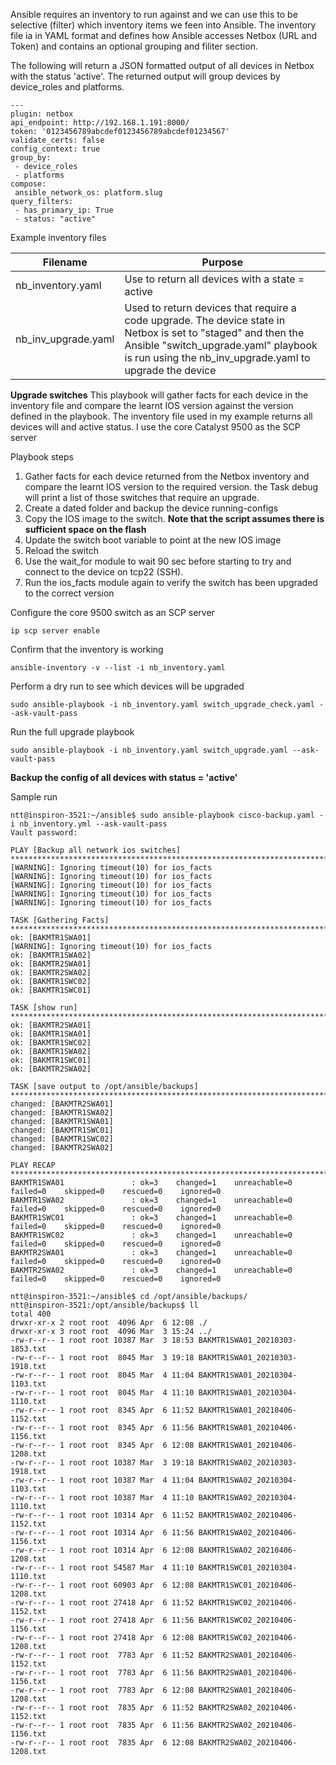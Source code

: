 Ansible requires an inventory to run against and we can use this to be selective (filter) which inventory items we feen into Ansible. The inventory file ia in YAML format and defines
how Ansible accesses Netbox (URL and Token) and contains an optional grouping and filiter section.

The following will return a JSON formatted output of all devices in Netbox with the status 'active'. The returned output will group devices by device_roles and platforms.
```
---
plugin: netbox
api_endpoint: http://192.168.1.191:8000/
token: '0123456789abcdef0123456789abcdef01234567'
validate_certs: false
config_context: true
group_by:
 - device_roles
 - platforms
compose:
 ansible_network_os: platform.slug
query_filters:
 - has_primary_ip: True
 - status: "active"
 ```

Example inventory files

| Filename | Purpose |
| ------ | ------ |
| nb_inventory.yaml | Use to return all devices with a state = active |
| nb_inv_upgrade.yaml | Used to return devices that require a code upgrade. The device state in Netbox is set to "staged" and then the Ansible "switch_upgrade.yaml" playbook is run using the nb_inv_upgrade.yaml to upgrade the device | 

**Upgrade switches**
This playbook will gather facts for each device in the inventory file and compare the learnt IOS version against the version defined in the playbook. The inventory file used in my example returns all devices will and active status.
I use the core Catalyst 9500 as the SCP server

Playbook steps
1. Gather facts for each device returned from the Netbox inventory and compare the learnt IOS version to the required version. the Task debug will print a list of those switches that require an upgrade.
2. Create a dated folder and backup the device running-configs
3. Copy the IOS image to the switch. **Note that the script assumes there is sufficient space on the flash**
4. Update the switch boot variable to point at the new IOS image
5. Reload the switch
6. Use the wait_for module to wait 90 sec before starting to try and connect to the device on tcp22 (SSH). 
7. Run the ios_facts module again to verify the switch has been upgraded to the correct version


Configure the core 9500 switch as an SCP server
```
ip scp server enable
```

Confirm that the inventory is working
```
ansible-inventory -v --list -i nb_inventory.yaml
```

Perform a dry run to see which devices will be upgraded
```
sudo ansible-playbook -i nb_inventory.yaml switch_upgrade_check.yaml --ask-vault-pass
```

Run the full upgrade playbook
```
sudo ansible-playbook -i nb_inventory.yaml switch_upgrade.yaml --ask-vault-pass
```

**Backup the config of all devices with status = 'active'**

Sample run
```
ntt@inspiron-3521:~/ansible$ sudo ansible-playbook cisco-backup.yaml -i nb_inventory.yml --ask-vault-pass
Vault password:

PLAY [Backup all network ios switches] *************************************************************************************************************************************************************
[WARNING]: Ignoring timeout(10) for ios_facts
[WARNING]: Ignoring timeout(10) for ios_facts
[WARNING]: Ignoring timeout(10) for ios_facts
[WARNING]: Ignoring timeout(10) for ios_facts
[WARNING]: Ignoring timeout(10) for ios_facts

TASK [Gathering Facts] *****************************************************************************************************************************************************************************
ok: [BAKMTR1SWA01]
[WARNING]: Ignoring timeout(10) for ios_facts
ok: [BAKMTR1SWA02]
ok: [BAKMTR2SWA01]
ok: [BAKMTR2SWA02]
ok: [BAKMTR1SWC02]
ok: [BAKMTR1SWC01]

TASK [show run] ************************************************************************************************************************************************************************************
ok: [BAKMTR2SWA01]
ok: [BAKMTR1SWA01]
ok: [BAKMTR1SWC02]
ok: [BAKMTR1SWA02]
ok: [BAKMTR1SWC01]
ok: [BAKMTR2SWA02]

TASK [save output to /opt/ansible/backups] *********************************************************************************************************************************************************
changed: [BAKMTR2SWA01]
changed: [BAKMTR1SWA02]
changed: [BAKMTR1SWA01]
changed: [BAKMTR1SWC01]
changed: [BAKMTR1SWC02]
changed: [BAKMTR2SWA02]

PLAY RECAP *****************************************************************************************************************************************************************************************
BAKMTR1SWA01               : ok=3    changed=1    unreachable=0    failed=0    skipped=0    rescued=0    ignored=0
BAKMTR1SWA02               : ok=3    changed=1    unreachable=0    failed=0    skipped=0    rescued=0    ignored=0
BAKMTR1SWC01               : ok=3    changed=1    unreachable=0    failed=0    skipped=0    rescued=0    ignored=0
BAKMTR1SWC02               : ok=3    changed=1    unreachable=0    failed=0    skipped=0    rescued=0    ignored=0
BAKMTR2SWA01               : ok=3    changed=1    unreachable=0    failed=0    skipped=0    rescued=0    ignored=0
BAKMTR2SWA02               : ok=3    changed=1    unreachable=0    failed=0    skipped=0    rescued=0    ignored=0
```

```
ntt@inspiron-3521:~/ansible$ cd /opt/ansible/backups/
ntt@inspiron-3521:/opt/ansible/backups$ ll
total 400
drwxr-xr-x 2 root root  4096 Apr  6 12:08 ./
drwxr-xr-x 3 root root  4096 Mar  3 15:24 ../
-rw-r--r-- 1 root root 10387 Mar  3 18:53 BAKMTR1SWA01_20210303-1853.txt
-rw-r--r-- 1 root root  8045 Mar  3 19:18 BAKMTR1SWA01_20210303-1918.txt
-rw-r--r-- 1 root root  8045 Mar  4 11:04 BAKMTR1SWA01_20210304-1103.txt
-rw-r--r-- 1 root root  8045 Mar  4 11:10 BAKMTR1SWA01_20210304-1110.txt
-rw-r--r-- 1 root root  8345 Apr  6 11:52 BAKMTR1SWA01_20210406-1152.txt
-rw-r--r-- 1 root root  8345 Apr  6 11:56 BAKMTR1SWA01_20210406-1156.txt
-rw-r--r-- 1 root root  8345 Apr  6 12:08 BAKMTR1SWA01_20210406-1208.txt
-rw-r--r-- 1 root root 10387 Mar  3 19:18 BAKMTR1SWA02_20210303-1918.txt
-rw-r--r-- 1 root root 10387 Mar  4 11:04 BAKMTR1SWA02_20210304-1103.txt
-rw-r--r-- 1 root root 10387 Mar  4 11:10 BAKMTR1SWA02_20210304-1110.txt
-rw-r--r-- 1 root root 10314 Apr  6 11:52 BAKMTR1SWA02_20210406-1152.txt
-rw-r--r-- 1 root root 10314 Apr  6 11:56 BAKMTR1SWA02_20210406-1156.txt
-rw-r--r-- 1 root root 10314 Apr  6 12:08 BAKMTR1SWA02_20210406-1208.txt
-rw-r--r-- 1 root root 54587 Mar  4 11:10 BAKMTR1SWC01_20210304-1110.txt
-rw-r--r-- 1 root root 60903 Apr  6 12:08 BAKMTR1SWC01_20210406-1208.txt
-rw-r--r-- 1 root root 27418 Apr  6 11:52 BAKMTR1SWC02_20210406-1152.txt
-rw-r--r-- 1 root root 27418 Apr  6 11:56 BAKMTR1SWC02_20210406-1156.txt
-rw-r--r-- 1 root root 27418 Apr  6 12:08 BAKMTR1SWC02_20210406-1208.txt
-rw-r--r-- 1 root root  7783 Apr  6 11:52 BAKMTR2SWA01_20210406-1152.txt
-rw-r--r-- 1 root root  7783 Apr  6 11:56 BAKMTR2SWA01_20210406-1156.txt
-rw-r--r-- 1 root root  7783 Apr  6 12:08 BAKMTR2SWA01_20210406-1208.txt
-rw-r--r-- 1 root root  7835 Apr  6 11:52 BAKMTR2SWA02_20210406-1152.txt
-rw-r--r-- 1 root root  7835 Apr  6 11:56 BAKMTR2SWA02_20210406-1156.txt
-rw-r--r-- 1 root root  7835 Apr  6 12:08 BAKMTR2SWA02_20210406-1208.txt
```